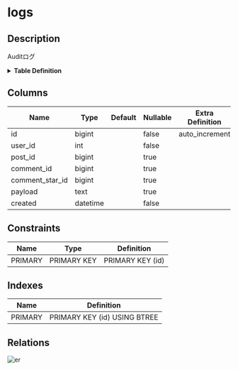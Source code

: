 # logs

## Description

Auditログ

<details>
<summary><strong>Table Definition</strong></summary>

```sql
CREATE TABLE `logs` (
  `id` bigint NOT NULL AUTO_INCREMENT,
  `user_id` int NOT NULL,
  `post_id` bigint DEFAULT NULL,
  `comment_id` bigint DEFAULT NULL,
  `comment_star_id` bigint DEFAULT NULL,
  `payload` text,
  `created` datetime NOT NULL,
  PRIMARY KEY (`id`)
) ENGINE=InnoDB DEFAULT CHARSET=utf8mb4 COLLATE=utf8mb4_0900_ai_ci COMMENT='Auditログ'
```

</details>

## Columns

| Name | Type | Default | Nullable | Extra Definition | Parents |
| ---- | ---- | ------- | -------- | ---------------- | ------- |
| id | bigint |  | false | auto_increment |  |
| user_id | int |  | false |  | [users](users.md) |
| post_id | bigint |  | true |  | [posts](posts.md) |
| comment_id | bigint |  | true |  | [comments](comments.md) |
| comment_star_id | bigint |  | true |  | [comment_stars](comment_stars.md) |
| payload | text |  | true |  |  |
| created | datetime |  | false |  |  |

## Constraints

| Name | Type | Definition |
| ---- | ---- | ---------- |
| PRIMARY | PRIMARY KEY | PRIMARY KEY (id) |

## Indexes

| Name | Definition |
| ---- | ---------- |
| PRIMARY | PRIMARY KEY (id) USING BTREE |

## Relations

![er](logs.svg)
